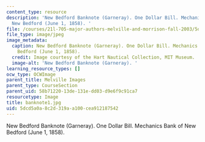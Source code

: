 ```yaml
---
content_type: resource
description: 'New Bedford Banknote (Garneray). One Dollar Bill. Mechanics Bank of
  New Bedford (June 1, 1858). '
file: /courses/21l-705-major-authors-melville-and-morrison-fall-2003/5dcd5a0a8c2d319aa100cea912187542_banknote1.jpg
file_type: image/jpeg
image_metadata:
  caption: New Bedford Banknote (Garneray). One Dollar Bill. Mechanics Bank of New
    Bedford (June 1, 1858).
  credit: Image courtesy of the Hart Nautical Collection, MIT Museum.
  image-alt: 'New Bedford Banknote (Garneray). '
learning_resource_types: []
ocw_type: OCWImage
parent_title: Melville Images
parent_type: CourseSection
parent_uid: 58b71220-13de-131e-dd03-d9e6f9c91ca7
resourcetype: Image
title: banknote1.jpg
uid: 5dcd5a0a-8c2d-319a-a100-cea912187542
---
```

New Bedford Banknote (Garneray). One Dollar Bill. Mechanics Bank of New Bedford (June 1, 1858). 

